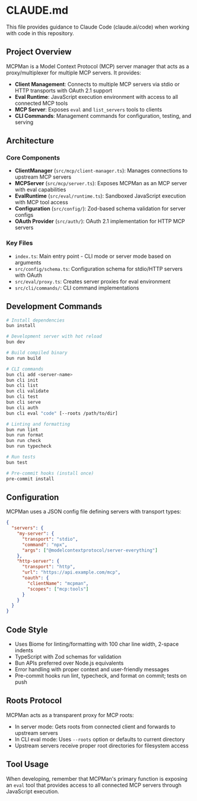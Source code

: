 # CLAUDE.md

This file provides guidance to Claude Code (claude.ai/code) when working with code in this repository.

## Project Overview

MCPMan is a Model Context Protocol (MCP) server manager that acts as a proxy/multiplexer for multiple MCP servers. It provides:

- **Client Management**: Connects to multiple MCP servers via stdio or HTTP transports with OAuth 2.1 support
- **Eval Runtime**: JavaScript execution environment with access to all connected MCP tools
- **MCP Server**: Exposes `eval` and `list_servers` tools to clients
- **CLI Commands**: Management commands for configuration, testing, and serving

## Architecture

### Core Components

- **ClientManager** (`src/mcp/client-manager.ts`): Manages connections to upstream MCP servers
- **MCPServer** (`src/mcp/server.ts`): Exposes MCPMan as an MCP server with eval capabilities
- **EvalRuntime** (`src/eval/runtime.ts`): Sandboxed JavaScript execution with MCP tool access
- **Configuration** (`src/config/`): Zod-based schema validation for server configs
- **OAuth Provider** (`src/auth/`): OAuth 2.1 implementation for HTTP MCP servers

### Key Files

- `index.ts`: Main entry point - CLI mode or server mode based on arguments
- `src/config/schema.ts`: Configuration schema for stdio/HTTP servers with OAuth
- `src/eval/proxy.ts`: Creates server proxies for eval environment
- `src/cli/commands/`: CLI command implementations

## Development Commands

```bash
# Install dependencies
bun install

# Development server with hot reload
bun dev

# Build compiled binary
bun run build

# CLI commands
bun cli add <server-name>
bun cli init
bun cli list
bun cli validate
bun cli test
bun cli serve
bun cli auth
bun cli eval "code" [--roots /path/to/dir]

# Linting and formatting
bun run lint
bun run format
bun run check
bun run typecheck

# Run tests
bun test

# Pre-commit hooks (install once)
pre-commit install
```

## Configuration

MCPMan uses a JSON config file defining servers with transport types:

```json
{
  "servers": {
    "my-server": {
      "transport": "stdio",
      "command": "npx",
      "args": ["@modelcontextprotocol/server-everything"]
    },
    "http-server": {
      "transport": "http",
      "url": "https://api.example.com/mcp",
      "oauth": {
        "clientName": "mcpman",
        "scopes": ["mcp:tools"]
      }
    }
  }
}
```

## Code Style

- Uses Biome for linting/formatting with 100 char line width, 2-space indents
- TypeScript with Zod schemas for validation
- Bun APIs preferred over Node.js equivalents
- Error handling with proper context and user-friendly messages
- Pre-commit hooks run lint, typecheck, and format on commit; tests on push

## Roots Protocol

MCPMan acts as a transparent proxy for MCP roots:
- In server mode: Gets roots from connected client and forwards to upstream servers
- In CLI eval mode: Uses `--roots` option or defaults to current directory
- Upstream servers receive proper root directories for filesystem access

## Tool Usage

When developing, remember that MCPMan's primary function is exposing an `eval` tool that provides access to all connected MCP servers through JavaScript execution.